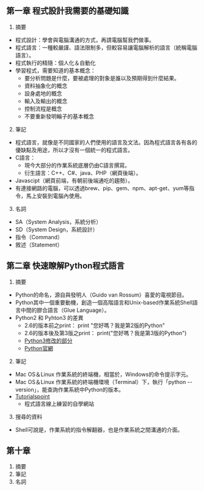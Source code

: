 ## 第一章 程式設計我需要的基礎知識
1. 摘要
+ 程式設計：學會與電腦溝通的方式，再請電腦幫我們做事。
+ 程式語言：一種較嚴謹、語法限制多，但較容易讓電腦解析的語言（統稱電腦語言）。
+ 程式執行的精隨：個人化＆自動化
+ 學習程式，需要知道的基本概念：
    - 要分析問題是什麼，要被處理的對象是誰以及預期得到什麼結果。
    - 資料抽象化的概念
    - 設身處地的概念
    - 輸入及輸出的概念
    - 控制流程是概念
    - 不要重新發明輪子的基本概念
2. 筆記
+ 程式語言，就像是不同國家的人們使用的語言及文法。因為程式語言各有各的優缺點及用途，所以才沒有一個統一的程式語言。
+ C語言：
    - 現今大部分的作業系統底層仍由C語言撰寫。
    - 衍生語言：C++、C#、java、PHP（網頁後端）。
+ Javascipt（網頁前端，有朝前後端通吃的趨勢）。
+ 有連接網路的電腦，可以透過brew、pip、gem、npm、apt-get、yum等指令，馬上安裝到電腦內使用。
3. 名詞
+ SA（System Analysis，系統分析）
+ SD（System Design，系統設計）
+ 指令（Command）
+ 敘述（Statement）

## 第二章 快速瞭解Python程式語言
1. 摘要
+ Python的命名，源自與發明人（Guido van Rossum）喜愛的電視節目。
+ Python其中一個重要動機，創造一個高階語言和Unix-based作業系統Shell語言中間的膠合語言（Glue Language）。
+ Python2 和 Pyhton3 的差異
    - 2.6的版本前之print： print "您好嗎？我是第2版的Python"
    - 2.6的版本後及第3版之print： print("您好嗎？我是第3版的Python")
    - [Python3修改的部分](https://docs.python.org/3/whatsnew/3.0.html)
    - [Python官網](http://www.python.org)
2. 筆記
+ Mac OS＆Linux 作業系統的終端機，相當於，Windows的命令提示字元。
+ Mac OS＆Linux 作業系統的終端機環境（Terminal）下，執行「python --version」，能查詢作業系統中Python的版本。
+  [Tutorialspoint](http://www.tutorialspoint.com/codingground.htm)
    - 程式語言線上練習的自學網站
3. 搜尋的資料
+  Shell可說是，作業系統的指令解翻器，也是作業系統之間溝通的介面。

## 第十章 
1. 摘要
2. 筆記
3. 名詞